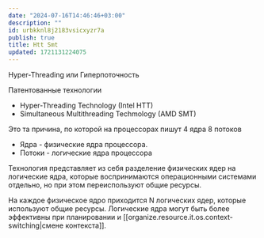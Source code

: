 ```yaml
---
date: "2024-07-16T14:46:46+03:00"
description: ""
id: urbkknl8j2183vsicxyzr7a
publish: true
title: Htt Smt
updated: 1721131224075
---
```


Hyper-Threading или Гиперпоточность

Патентованные технологии

- Hyper-Threading Technology (Intel HTT)
- Simultaneous Multithreading Techmology (AMD SMT)

Это та причина, по которой на процессорах пишут 4 ядра 8 потоков

- Ядра - физические ядра процессора.
- Потоки - логические ядра процессора

Технология представляет из себя разделение физических ядер на логические ядра, которые воспринимаются операционными системами отдельно, но при этом переиспользуют общие ресурсы.

На каждое физическое ядро приходится N логических ядер, которые используют общие ресурсы.
Логические ядра могут быть более эффективны при планировании и [[organize.resource.it.os.context-switching|смене контекста]].